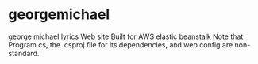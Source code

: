 # georgemichael
george michael lyrics Web site
Built for AWS elastic beanstalk
Note that Program.cs, the .csproj file for its dependencies, and web.config are non-standard.
